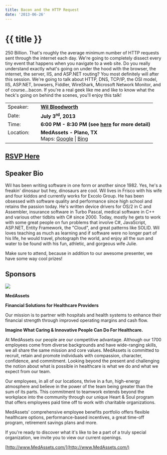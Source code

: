 ```yaml
---
title: Bacon and the HTTP Request
date: '2013-06-26'
---
```

# {{ title }}

250 Billion. That's roughly the average minimum number of HTTP requests sent through the internet each day. We're going to completely dissect every tiny event that happens when you navigate to a web site. Do you really understand exactly what's going on under the hood with the browser, the internet, the server, IIS, and ASP.NET routing? You most definitely will after this session. We're going to talk about HTTP, DNS, TCP/IP, the OSI model, IIS, ASP.NET, browsers, Fiddler, WireShark, Microsoft Network Monitor, and of course...bacon. If you're a real geek like me and like to know what the heck's going on behind the scenes, you'll enjoy this talk!

<table><tbody><tr><td>Speaker:</td><td>&nbsp;</td><td><b><a href="https://twitter.com/wilbloodworth" title="@wilbloodworth" target="_blank">Wil Bloodworth</a></b></td></tr><tr><td>Date:</td><td>&nbsp;</td><td><b>July 3<sup>rd</sup>, 2013</b></td></tr><tr><td valign="top">Time:</td><td>&nbsp;</td><td><b>6:00 PM - 8:30 PM (see <a href="../../location/index.html" title="Location">here</a> for more detail)</b></td></tr><tr><td valign="top">Location:</td><td>&nbsp;</td><td><b>MedAssets - Plano, TX</b><br>Maps: <a href="https://goo.gl/maps/1OyNE" target="_blank" title="Google">Google</a> | <a href="http://binged.it/1afBEJ9" target="_blank" title="Bing">Bing</a></td></tr></tbody></table>

## [RSVP Here](http://baconandthehttprequest.eventbrite.com/)

## Speaker Bio

Wil has been writing software in one form or another since 1982. Yes, he's a freakin' dinosaur but hey, dinosaurs are cool. Wil lives in Frisco with his wife and four kiddos and currently works for Excolo Group. He has been obsessed with software quality and performance since high school and retains the passion today. He's written device drivers for OS/2 in C and Assembler, insurance software in Turbo Pascal, medical software in C++ and various other tidbits with C# since 2000. Today, mostly he gets to work with some great people on fun problems that involve C#, JavaScript, ASP.NET, Entity Framework, the "Cloud", and great patterns like SOLID. Wil loves teaching as much as learning and if software were no longer part of his life, he would travel, photograph the world, and enjoy all the sun and water to be found with his fun, athletic, and gorgeous wife Julie.

Make sure to attend, because in addition to our awesome presenter, we have some way cool prizes!

## Sponsors

[![](http://northdallas.net/files/sponsor/MedAssetsLogo.jpg)](http://www.medassets.com)

**MedAssets**

**Financial Solutions for Healthcare Providers**

Our mission is to partner with hospitals and health systems to enhance their financial strength through improved operating margins and cash flow.

**Imagine What Caring & Innovative People Can Do For Healthcare.**

At MedAssets our people are our competitive advantage. Although our 1700 employees come from diverse backgrounds and have wide-ranging skills, we all share the same mission and core values. MedAssets is committed to recruit, retain and promote individuals with compassion, character, confidence, and commitment. Looking beyond the present and challenging the notion about what is possible in healthcare is what we do and what we expect from our team.

Our employees, in all of our locations, thrive in a fun, high-energy atmosphere and believe in the power of the team being greater than the sum of its parts. This commitment to teamwork extends beyond the workplace into the community through our unique Heart & Soul program that offers employees paid time off to work with charitable organizations.

MedAssets' comprehensive employee benefits portfolio offers flexible healthcare options, performance-based incentives, a great time-off program, retirement savings plans and more.

If you're ready to discover what it's like to be a part of a truly special organization, we invite you to view our current openings.

[http://www.MedAssets.com/](http://www.MedAssets.com/)
    
